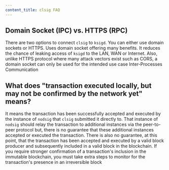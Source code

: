 ```yaml
---
content_title: clsig FAQ
---
```


## Domain Socket (IPC) vs. HTTPS (RPC)

There are two options to connect `clsig` to `ksigd`. You can either use domain sockets or HTTPS. Uses domain socket offering many benefits. It reduces the chance of leaking access of `ksigd` to the LAN, WAN or Internet. Also, unlike HTTPS protocol where many attack vectors exist such as CORS, a domain socket can only be used for the intended use case Inter-Processes Communication

## What does "transaction executed locally, but may not be confirmed by the network yet" means?

It means the transaction has been successfully accepted and executed by the instance of `nodsig` that `clsig` submitted it directly to. That instance of `nodsig` should relay the transaction to additional instances via the peer-to-peer protocol but, there is no guarantee that these additional instances accepted or executed the transaction. There is also no guarantee, at this point, that the transaction has been accepted and executed by a valid block producer and subsequently included in a valid block in the blockchain. If you require stronger confirmation of a transaction's inclusion in the immutable blockchain, you must take extra steps to monitor for the transaction's presence in an irreversible block
